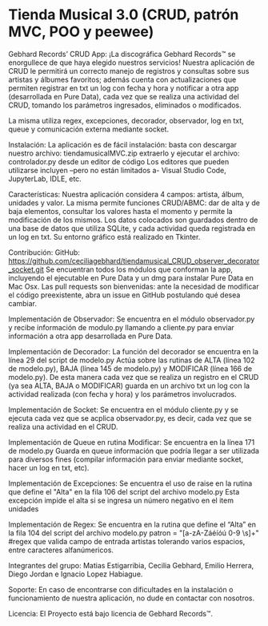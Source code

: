 # Tienda Musical 3.0 (CRUD, patrón MVC, POO y peewee)


Gebhard Records’ CRUD App: ¡La discográfica Gebhard Records™ se enorgullece de que haya elegido nuestros servicios! 
Nuestra aplicación de CRUD le permitirá un correcto manejo de registros y consultas sobre sus artistas y álbumes favoritos; además cuenta con  actualizaciones que permiten registrar en txt un log con fecha y hora y notificar a otra app (desarrollada en Pure Data), cada vez que se realiza una actividad del CRUD, tomando los parámetros ingresados, eliminados o modificados.

La misma utiliza regex, excepciones, decorador, observador, log en txt, queue y comunicación externa mediante socket. 

Instalación: 
La aplicación es de fácil instalación: basta con descargar nuestro archivo:
tiendamusicalMVC.zip
extraerlo y ejecutar el archivo: controlador.py desde un editor de código Los editores que pueden utilizarse incluyen –pero no están limitados a- Visual Studio Code, JupyterLab, IDLE, etc.

Características: 
Nuestra aplicación considera 4 campos: artista, álbum, unidades y valor. La misma permite funciones CRUD/ABMC: dar de alta y de baja elementos, consultar los valores hasta el momento y permite la modificación de los mismos. 
Los datos colocados son guardados dentro de una base de datos que utiliza SQLite, y cada actividad queda registrada en un log en txt. 
Su entorno gráfico está realizado en Tkinter.

Contribución: 
GitHub: https://github.com/ceciliagebhard/tiendamusical_CRUD_observer_decorator_socket.git 
Se encuentran todos los módulos que conforman la app, incluyendo el ejecutable en Pure Data y un dmg para instalar Pure Data en Mac Osx.
Las pull requests son bienvenidas: ante la necesidad de modificar el código preexistente, abra un issue en GitHub postulando qué desea cambiar.

Implementación de Observador:
Se encuentra en el módulo observador.py y recibe información de modulo.py llamando a cliente.py para enviar información a otra app desarrollada en Pure Data.

Implementación de Decorador:
La función del decorador se encuentra en la línea 29 del script de modelo.py
Actúa sobre las rutinas de ALTA (línea 102 de modelo.py), BAJA (línea 145 de modelo.py) y MODIFICAR (línea 166 de modelo.py).
De esta manera cada vez que se realiza un registro en el CRUD (ya sea ALTA, BAJA o MODIFICAR) guarda en un archivo txt un log con la actividad realizada (con fecha y hora) y los parámetros involucrados.

Implementación de Socket:
Se encuentra en el módulo cliente.py y se ejecuta cada vez que se acplica observador.py, es decir, cada vez que se realiza una actividad en el CRUD.

Implementación de Queue en rutina Modificar:
Se encuentra en la línea 171 de modelo.py
Guarda en queue información que podría llegar a ser utilizada para diversos fines (compilar información para enviar mediante socket, hacer un log en txt, etc).

Implementación de Excepciones:
Se encuentra el uso de raise en la rutina que define el "Alta" en la fila 106 del script del archivo modelo.py 
Esta excepción impide el alta si se ingresa un número negativo en el item unidades

Implementación de Regex: 
Se encuentra en la rutina que define el “Alta” en la fila 104 del script del archivo modelo.py patron = "[a-zA-Záéíóú 0-9 \s]+" #regex que valida campo de entrada artistas tolerando varios espacios, entre caracteres alfanúmericos.

Integrantes del grupo: Matias Estigarribia, Cecilia Gebhard, Emilio Herrera, Diego Jordan e Ignacio Lopez Habiague.

Soporte: En caso de encontrarse con dificultades en la instalación o funcionamiento de nuestra aplicación, no dude en contactar con nosotros.

Licencia: El Proyecto está bajo licencia de Gebhard Records™.
